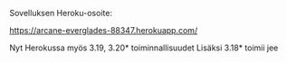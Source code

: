 Sovelluksen Heroku-osoite:

https://arcane-everglades-88347.herokuapp.com/

Nyt Herokussa myös 3.19, 3.20* toiminnallisuudet
Lisäksi 3.18* toimii jee
